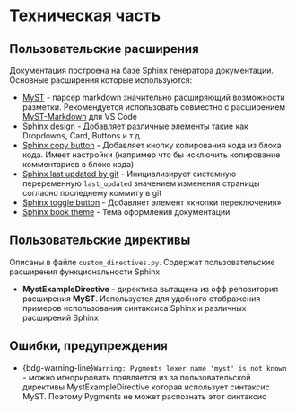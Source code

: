 # Техническая часть

## Пользовательские расширения

Документация построена на базе Sphinx генератора документации. 
Основные расширения которые используются:
*  [MyST](https://myst-parser.readthedocs.io/) - парсер markdown значительно расширяющий возможности разметки. Рекомендуется использовать совместно с расширением [MyST-Markdown](https://marketplace.visualstudio.com/items?itemName=ExecutableBookProject.myst-highlight) для VS Code
* [Sphinx design](https://sphinx-design.readthedocs.io/) - Добавляет различные элементы такие как Dropdowns, Card, Buttons и т.д.
* [Sphinx copy button](https://sphinx-copybutton.readthedocs.io/en/latest/) - Добавляет кнопку копирования кода из блока кода. Имеет настройки (например что бы исключить копирование комментариев в блоке кода)
* [Sphinx last updated by git](https://github.com/mgeier/sphinx-last-updated-by-git/) - Инициализирует системную переременную `last_updated` значением изменения страницы согласно последнему коммиту в git
* [Sphinx toggle button](https://sphinx-togglebutton.readthedocs.io/en/latest/) - Добавляет элемент «кнопки переключения»
* [Sphinx book theme](https://sphinx-book-theme.readthedocs.io/) - Тема оформления документации

## Пользовательские директивы

Описаны в файле `custom_directives.py`. Содержат пользовательские расширения функциональности Sphinx

* **MystExampleDirective** - директива вытащена из офф репозитория расширения **MyST**. Используется для
  удобного отображения примеров использования синтаксиса Sphinx и различных расширений Sphinx

## Ошибки, предупреждения

* {bdg-warning-line}`Warning: Pygments lexer name 'myst' is not known` - можно игнорировать
  появляется из за пользовательской директивы MystExampleDirective которая использует синтаксис MyST.
  Поэтому Pygments не может распознать этот синтаксис
